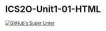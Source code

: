 # ICS2O-Unit1-01-HTML

[![GitHub's Super Linter](https://github.com/ristianoSellitto/ICS2O-Unit1-01-HTML/workflows/GitHub's%20Super%20Linter/badge.svg)](https://github.com/ristianoSellitto/ICS2O-Unit1-01-HTML/actions)
